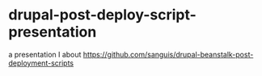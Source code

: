 drupal-post-deploy-script-presentation
======================================

a presentation I about  https://github.com/sanguis/drupal-beanstalk-post-deployment-scripts
